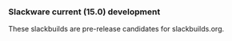 ### Slackware current (15.0) development

These slackbuilds are pre-release candidates for slackbuilds.org.

